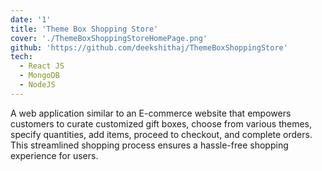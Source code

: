 ```yaml
---
date: '1'
title: 'Theme Box Shopping Store'
cover: './ThemeBoxShoppingStoreHomePage.png'
github: 'https://github.com/deekshithaj/ThemeBoxShoppingStore'
tech:
  - React JS
  - MongoDB
  - NodeJS
---
```


A web application similar to an E-commerce website that empowers customers to curate customized gift boxes, choose from various themes, specify quantities, add items, proceed to checkout, and complete orders. This streamlined shopping process ensures a hassle-free shopping experience for users.
